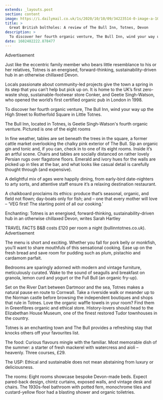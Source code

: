 ```yaml
--- 
extends: _layouts.post 
section: content 
image: https://i.dailymail.co.uk/1s/2020/10/10/09/34223514-0-image-a-10_1602319686438.jpg 
title: > 
  Great British boltholes: A review of The Bull Inn, Totnes, Devon 
description: > 
  To discover her fourth organic venture, The Bull Inn, wind your way up the High Street to Rotherfold Square in Little Totnes.The Bull Inn, located in Totnes, is Geetie Singh-Watson's fourth organic venture.Wake to the sound of seagulls and breakfast on granola, lemon curd and yogurt or the Full Bull (an organic fry-up).Set on the River Dart between Dartmoor and the sea, Totnes makes a natural pause en route to Cornwall.Totnes is an enchanting town and The Bull provides a refreshing stay that knocks others off your favourites list. 
date: 1602482222.878477 
--- 
```

Advertisement

Just like the eccentric family member who bears little resemblance to his or her relatives, Totnes is an energised, forward-thinking, sustainability-driven hub in an otherwise chillaxed Devon.

Locals passionate about community-led projects give the town a spring in its step that you can’t help but pick up on. It is home to the UK’s first zero-waste shop, sustainable-footwear store Conker, and Geetie Singh-Watson, who opened the world’s first certified organic pub in London in 1998.

To discover her fourth organic venture, The Bull Inn, wind your way up the High Street to Rotherfold Square in Little Totnes.

The Bull Inn, located in Totnes, is Geetie Singh-Watson's fourth organic venture. Pictured is one of the eight rooms

In fine weather, tables are set beneath the trees in the square, a former cattle market overlooking the chalky pink exterior of The Bull. Sip an organic gin and tonic and, if you can, check in to one of its eight rooms. Inside it’s an artful scene. Chairs and tables are socially distanced on rather lovely Persian rugs over flagstone floors. Emerald and ivory hues for the walls are picked up in tiles at the bar, and what looks like casual detail is carefully thought through (and expensive).

A delightful mix of ages were happily dining, from early-bird date-nighters to arty sorts, and attentive staff ensure it’s a relaxing destination restaurant.

A chalkboard proclaims its ethics: produce that’s seasonal, organic, and field not flown; day-boats only for fish; and – one that every mother will love – ‘VEG first! The starting point of all our cooking.’

Enchanting: Totnes is an energised, forward-thinking, sustainability-driven hub in an otherwise chillaxed Devon, writes Sarah Hartley

TRAVEL FACTS B&B costs £120 per room a night (bullinntotnes.co.uk). Advertisement

The menu is short and exciting. Whether you fall for pork belly or monkfish, you’ll want to share mouthfuls of this sensational cooking. Ease up on the fresh bread and save room for pudding such as plum, pistachio and cardamom parfait.

Bedrooms are sparingly adorned with modern and vintage furniture, meticulously curated. Wake to the sound of seagulls and breakfast on granola, lemon curd and yogurt or the Full Bull (an organic fry-up).

Set on the River Dart between Dartmoor and the sea, Totnes makes a natural pause en route to Cornwall. Take a riverside walk or meander up to the Norman castle before browsing the independent boutiques and shops that rule in Totnes. Love the organic waffle towels in your room? Find them in Greenfibres organic and ethical store. History-lovers should head to the Elizabethan House Museum, one of the finest restored Tudor townhouses in the country.

Totnes is an enchanting town and The Bull provides a refreshing stay that knocks others off your favourites list.

The food: Curious flavours mingle with the familiar. Most memorable dish of the summer: a starter of fresh mackerel with watercress and aioli – heavenly. Three courses, £29.

The USP: Ethical and sustainable does not mean abstaining from luxury or deliciousness.

The rooms: Eight rooms showcase bespoke Devon-made beds. Expect pared-back design, chintz curtains, exposed walls, and vintage desk and chairs. The 1930s-feel bathroom with potted fern, monochrome tiles and custard-yellow floor had a blasting shower and organic toiletries.
